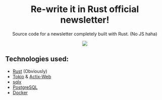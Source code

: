 <div align='center'>
    <h1>Re-write it in Rust official newsletter!</h1>
    <p>Source code for a newsletter completely built with Rust. (No JS haha)</p>
    <img 
        src='https://external-content.duckduckgo.com/iu/?u=https%3A%2F%2Ftse1.mm.bing.net%2Fth%3Fid%3DOIP.6oXDOIohqROy2sY_AXXDVwHaJ4%26pid%3DApi&f=1&ipt=dd6f8d2212a4c0312ebdde37044ab774d8a21d5e1b0bbd2394cfbc4470e3edb1&ipo=images'
    />
</div>

## Technologies used:
- [Rust](https://rust-lang.org) (Obviously)
- [Tokio](https://tokio.rs) & [Actix-Web](https://actix.rs)
- [sqlx](https://github.com/launchbadge/sqlx)
- [PostgreSQL](https://postgresql.org)
- [Docker](https://docker.com)